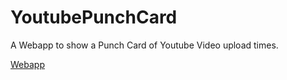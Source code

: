 # YoutubePunchCard
A Webapp to show a Punch Card of Youtube Video upload times.

[Webapp](http://youtubepunchcard.im-pro.at/)
